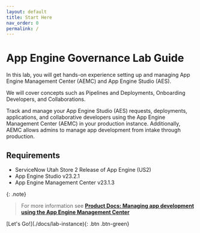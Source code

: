 ```yaml
---
layout: default
title: Start Here
nav_order: 0
permalink: /
---
```


# App Engine Governance Lab Guide

In this lab, you will get hands-on experience setting up and managing App Engine Management Center (AEMC) and App Engine Studio (AES).

We will cover concepts such as Pipelines and Deployments, Onboarding Developers, and Collaborations.

Track and manage your App Engine Studio (AES) requests, deployments, applications, and collaborative developers using the App Engine Management Center (AEMC) in your production instance. Additionally, AEMC allows admins to manage app development from intake through production.

## Requirements
- ServiceNow Utah Store 2 Release of App Engine (US2)
- App Engine Studio v23.2.1
- App Engine Management Center v23.1.3

{: .note}
> For more information see **[Product Docs: Managing app development using the App Engine Management Center](https://docs.servicenow.com/csh?topicname=monitor-requests-using-aemc.html&version=latest)**

<span class="fs-6">
[Let's Go!](./docs/lab-instance){: .btn .btn-green}
</span>